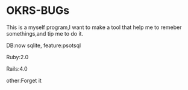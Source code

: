 # OKRS-BUGs
This is a myself program,I want to make a tool that help me to remeber somethings,and tip me to do it.

DB:now sqlite, feature:psotsql

Ruby:2.0

Rails:4.0

other:Forget it

